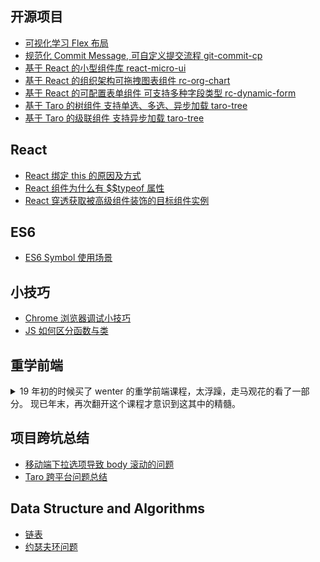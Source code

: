 
## 开源项目

- [可视化学习 Flex 布局](https://github.com/Dolov/flex-playground)
- [规范化 Commit Message, 可自定义提交流程 git-commit-cp](https://github.com/Dolov/git-commit-cp)
- [基于 React 的小型组件库 react-micro-ui](https://github.com/Dolov/react-micro-ui)
- [基于 React 的组织架构可拖拽图表组件 rc-org-chart](https://github.com/Dolov/rc-org-chart)
- [基于 React 的可配置表单组件 可支持多种字段类型 rc-dynamic-form](https://github.com/Dolov/rc-dynamic-form)
- [基于 Taro 的树组件 支持单选、多选、异步加载 taro-tree](https://github.com/Dolov/taro-tree)
- [基于 Taro 的级联组件 支持异步加载 taro-tree](https://github.com/Dolov/taro-cascader)




## React

- [React 绑定 this 的原因及方式](./React/ReactBindThis.md)
- [React 组件为什么有 $$typeof 属性](./React/typeof.md)
- [React 穿透获取被高级组件装饰的目标组件实例](./React/ReactGetRef.md)




## ES6

- [ES6 Symbol 使用场景](./ES6/Symbol.md)






## 小技巧

- [Chrome 浏览器调试小技巧](./ChromeDebugging/index.md)
- [JS 如何区分函数与类](./small/HowtoDistinguishFunctionsandClasses.md)




## 重学前端

<details>
    <summary>
        19 年初的时候买了 wenter 的重学前端课程，太浮躁，走马观花的看了一部分。
        现已年末，再次翻开这个课程才意识到这其中的精髓。
    </summary>

- [语义化 HTML](./RelearnFe/HTMLsemantic.md)
- [js 数据类型的细节](./RelearnFe/js类型细节.md)
- [js 对象分类](./RelearnFe/js对象分类.md)
</details>






## 项目跨坑总结

- [移动端下拉选项导致 body 滚动的问题](./ProjectHoles/bodyScroll/index.md)
- [Taro 跨平台问题总结](./ProjectHoles/taro/index.md)







## Data Structure and Algorithms

- [链表](./Algorithms/LinkedList.md)
- [约瑟夫环问题](./Algorithms/JosephusProblem.md)
